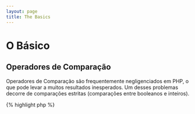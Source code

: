 ```yaml
---
layout: page
title: The Basics
---
```


# O Básico

## Operadores de Comparação

Operadores de Comparação são frequentemente negligenciados em PHP, o que pode levar a muitos resultados inesperados. Um
desses problemas decorre de comparações estritas (comparações entre booleanos e inteiros).

{% highlight php %}
<?php
$a = 5;   // 5 como inteiro

var_dump($a == 5);       // comparação de valores; retorna true
var_dump($a == '5');     // comparação de valores (ignorando os tipos); retorna true
var_dump($a === 5);      // comparação de tipos e valores (integer vs. integer); retorna true
var_dump($a === '5');    // comparação de tipos e valores (integer vs. string); retorna false

/**
 * Comparações Estritas
 */
if (strpos('testing', 'test')) {    // 'test' é encontrado na posição 0, que é interpretado como o booleano 'false'
    // código...
}

vs.

if (strpos('testing', 'test') !== false) {    // true, já que uma comparação estrita foi feita (0 !== false)
    // código...
}
{% endhighlight %}

* [Operadores de Comparação](http://php.net/manual/en/language.operators.comparison.php)
* [Tabela de Comparação](http://php.net/manual/en/types.comparisons.php)

## Estrutura de Controle

### Estruturas Condicionais

Quando as declarações 'if/else' são usadas em uma função ou classe, é um equívoco comum pensar que 'else' precisa ser
usado em conjunto para declarar resultados em potencial. Entretanto se o resultado serve para definir o valor a ser
retornado 'else' não é necessário já que 'return' irá terminar a função, fazendo com que o uso de 'else' se torne
discutível.

{% highlight php %}
<?php
function test($a)
{
    if ($a) {
        return true;
    } else {
        return false;
    }
}

vs.

function test($a)
{
    if ($a) {
        return true;
    }
    return false;    // else não é necessário
}
{% endhighlight %}

* [Estrutura Condicionais](http://php.net/manual/en/control-structures.if.php)

### Estruturas de Decisão

Estruturas de decisão são uma excelente forma de evitar escrever intermináveis estruturas condicionais, mas existem
alguns pontos sobre os quais deve-se ficar atento:

- Estruturas de decisão só comparam valores, e não tipos (equivalente a '==')
- Elas passam por caso a caso até que uma correspondencia seja encontrada, então default é usado (caso esteja definido)
- Sem que haja um 'break', elas continuarão a executar cada caso até que encontrem um break/return
- Dentro de uma função o uso de 'return' remove a necessidade do uso de 'break' já que isso encerra essa função

{% highlight php %}
<?php
$answer = test(2);    // tanto o código para o 'case 2' quanto para o 'case 3' será executado

function test($a)
{
    switch ($a) {
        case 1:
            // código...
            break;             // break é usado para terminar a estrutura de decisão
        case 2:
            // código...         // sem o break, a comparação ira continuar em 'case 3'
        case 3:
            // código...
            return $result;    // dentro de uma função, 'return' termina essa função
        default:
            // código...
            return $error;
    }
}
{% endhighlight %}

* [Estruturas de Decisão](http://php.net/manual/en/control-structures.switch.php)
* [PHP Switch](http://phpswitch.com/)

## Namespace Global

Quando estiver usando namespaces você pode reparar que funções internas ficam escondidas por funções que você mesmo
escreveu. Para corrigir isso refira a funções globais através do uso de uma contra-barra antes do nome da função.

{% highlight php %}
<?php
namespace phptherightway;

function fopen()
{
    $file = \fopen();    // O nome da nossa função é igual a de uma função interna.
                         // Execute a função global através da inclusão de '\'.
}

function array()
{
    $iterator = new \ArrayIterator();    // ArrayIterator é uma classe interna. Usar seu nome sem uma contra-barra
                                         // tentará localizar essa função dentro do namespace
}
{% endhighlight %}

* [Espaço Global](http://php.net/manual/en/language.namespaces.global.php)
* [Regras Globais](http://php.net/manual/en/userlandnaming.rules.php)

## Strings

### Concatenação

- Se sua linha passar do tamanho recomendado (120 caracteres), considere concatenar sua linha
- Para facilitar a leitura é melhor usar operadores de concatenação do que operadores de concatenação e atribuição
- Enquanto dentro do escopo original da variável, indente quando a concatenação usar uma nova linha


{% highlight php %}
<?php
$a  = 'Multi-line example';    // operador de concatenação e atribuição (.=)
$a .= "\n";
$a .= 'of what not to do';

vs.

$a = 'Multi-line example'      // operador de concatenação (.)
    . "\n"                     // indentando novas linhas
    . 'of what to do';
{% endhighlight %}

* [Operadores de Strings](http://php.net/manual/en/language.operators.string.php)

### Tipos de Strings

Tipos de string são uma característica constante na comunidade PHP, mas talvez essa seção possa explicar as diferenças
entre os tipos de strings e seus usos e benefícios.

#### Aspas Simples

Usar aspas simples é o melhor jeito de definir strings e geralmente também o mais rápido. Sua velocidade se dá ao fato
do PHP não tentar interpretar essa string (suas variáveis). É a melhor aplicação quando:

- Strings não precisam ser interpretadas
- Uma variável é escrita em texto plano

{% highlight php %}
<?php
echo 'Essa é minha string, veja como ela é bonita.';    // sem necessidade de interpretar uma string simples

/**
 * Saída:
 *
 * Essa é minha string, veja como ela é bonita.
 */
{% endhighlight %}

* [Aspas Simples](http://www.php.net/manual/en/language.types.string.php#language.types.string.syntax.single)

#### Aspas Duplas

Aspas Duplas são o canivete suíço das strings, mas são mais lentas devido a interpretação das strings. É a melhor
aplicação quando:

- Escapando strings
- Usando strings com muitas variáveis e texto plano
- Condensando concatenação de múltiplas linhas e aumentando a legibilidade

{% highlight php %}
<?php
echo 'phptherightway é ' . $adjective . '.'      // Um exemplo com aspas simples que usa concatenação múltipla para
    . "\n"                                       // variáveis e escapar strings
    . 'Eu amo aprender' . $code . '!';

vs.

echo "phptherightway is $adjective.\n Eu amo aprender $code!"  // Em vez de concatenação múltipla, aspas duplas
                                                               // nos permitem utilizar strings interpretáveis
{% endhighlight %}

Quando strings em aspas duplas que contenham variáveis, são comuns os casos onde a variável pode estar colada com outro
caracter. Isso fará com que o PHP não consiga interpretar essa variável pelo fato dela estar sendo camuflada. Para
corrigir esse problema envolva a variável em um par de chaves.

{% highlight php %}
<?php
$juice = 'ameixa';
echo "Eu bebi suco feito de $juices";    // $juice não pode ser interpretado

vs.

$juice = 'ameixa';
echo "Eu bebi suco feito de {$juice}s";    // $juice será interpretado

/**
 * Variáveis complexas também serão interpretadas com o uso de chaves
 */

$juice = array('maça', 'laranja', 'ameixa');
echo "Eu bebi suco feito de {$juice[1]}s";   // $juice[1] será interpretado
{% endhighlight %}

* [Aspas Duplas](http://www.php.net/manual/en/language.types.string.php#language.types.string.syntax.double)

#### Sintaxe Nowdoc

A Sintaxe Nowdoc foi introduzida no PHP 5.3 e internamente se comporta da mesma forma que as aspas simples exceto que é
adequada para o uso de strings de múltiplas linhas sem a necessidade de concatenação.

{% highlight php %}
<?php
$str = <<<'EOD'             // iniciada por <<<
Exemplo de string
pulando multiplas linhas
usando a sintaxe nowdoc.
$a não é interpretada.
EOD;                        // fechando 'EOD' precisa estar na sua própria linha, e no ponto mais a esquerda

/**
 * Saída:
 *
 * Exemplo de string
 * pulando múltiplas linhas
 * usando a sintaxe nowdoc.
 * $a não é interpretada.
 */
{% endhighlight %}

* [Sintaxe Nowdoc](http://www.php.net/manual/en/language.types.string.php#language.types.string.syntax.nowdoc)

#### Sintaxe Heredoc

A Sintaxe Heredoc se comporta internamente da mesma forma que as aspas duplas exceto que é adequada para o uso de strings
de múltiplas linhas sem a necessidade de concatenação.

{% highlight php %}
<?php
$a = 'Variáveis';

$str = <<<EOD               // initialized by <<<
Exemplo de string
pulando múltiplas linhas
usando a sintaxe heredoc.
$a são interpretadas.
EOD;                        // closing 'EOD' must be on it's own line, and to the left most point

/**
 * Output:
 *
 * Exemplo de string
 * pulando múltiplas linhas
 * usando a sintaxe heredoc.
 * variáveis são interpretadas.
 */
{% endhighlight %}

* [Sintaxe Heredoc](http://www.php.net/manual/en/language.types.string.php#language.types.string.syntax.heredoc)

## Operadores Ternários

O uso de operadores ternários é uma ótima forma de condensar seu código, mas eles são geralmente usados em excesso.
Apesar de operações ternárias poderem ser agrupadas e aconselhado usar uma por linha para aumentar a legibilidade.

{% highlight php %}
<?php
$a = 5;
echo ($a == 5) ? 'yay' : 'nay';

vs.

// operações ternárias agrupadas
$b = 10;
echo ($a) ? ($a == 5) ? 'yay' : 'nay' : ($b == 10) ? 'excessive' : ':(';    // excesso de agrupamento sacrifica a legibilidade
{% endhighlight %}

Para usar 'return' em um operador ternário utilize a sintaxe correta.

{% highlight php %}
<?php
$a = 5;
echo ($a == 5) ? return true : return false;    // esse exemplo irá disparar um erro

vs.

$a = 5;
return ($a == 5) ? 'yay' : 'nope';    // esse exemplo irá retornar 'yay'
{% endhighlight %}

* [Operadores Ternários](http://php.net/manual/en/language.operators.comparison.php)

## Declaração de Variáveis

As vezes  programadores tentam tornar seu código mais limpo declarando variáveis predefinidas com um nome diferente. O
que isso faz na realidade e dobrar o consumo de memória do script. No exemplo abaixo, digamos que uma string de exemplo
contém 1MB de dado válido, copiando a variável você aumenta o consumo de memória durante a execução para 2MB.

{% highlight php %}
<?php
$about = 'Uma string com texto bem longo';    // usa 2MB de memória
echo $about;

vs.

echo 'Uma string com texto bem longo';        // usa 1MB de memória
{% endhighlight %}

* [Dicas de Performance](https://developers.google.com/speed/articles/optimizing-php)
